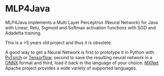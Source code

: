 # MLP4Java

MLP4Java implements a Multi Layer Perceptron (Neural Network) for Java with Linear, Relu, Sigmoid and Softmax activation functions with SGD and Adadelta training.

This is a >5 years old project and thus it is obsolete.

A good way to get a Neural Network is first to prototype it in Python with [PyTorch](https://pytorch.org/) or [Tensorflow](https://www.tensorflow.org/), second to save the resulting neural network in a [ONNX](https://onnx.ai/) format and third, load it back in the language of your choice. [MXNet](https://mxnet.apache.org/) Apache project provides a wide variety of supported languages.
